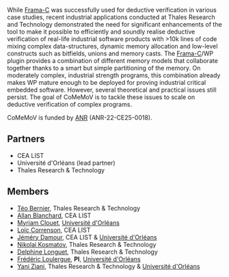 While [Frama-C](https://www.frama-c.com) was successfully used for deductive verification in various case studies, recent industrial applications conducted at Thales Research and Technology demonstrated the need for significant enhancements of the tool to make it possible to efficiently and soundly realise deductive verification of real-life industrial software products with >10k lines of code mixing complex data-structures, dynamic memory allocation and low-level constructs such as bitfields, unions and memory casts. The [Frama-C](https://www.frama-c.com)/WP plugin provides a combination of different memory models that collaborate together thanks to a smart but simple partitioning of the memory. On moderately complex, industrial strength programs, this combination already makes WP mature enough to be deployed for proving industrial critical embedded software. However, several theoretical and practical issues still persist. The goal of CoMeMoV is to tackle these issues to scale on deductive verification of complex programs.

CoMeMoV is funded by [ANR](https://anr.fr/en/) (ANR-22-CE25-0018).

## Partners
- CEA LIST
- Université d'Orléans (lead partner)
- Thales Research & Technology

## Members
- [Téo Bernier](https://orcid.org/0009-0003-4834-7126), Thales Research & Technology
- [Allan Blanchard](https://allan-blanchard.fr), CEA LIST
- [Myriam Clouet](), [Université d'Orléans](https://www.univ-orleans.fr/lifo/) 
- [Loïc Correnson](https://dblp.org/pid/60/882.html), CEA LIST
- [Jéméry Damour](), CEA LIST & [Université d'Orléans](https://www.univ-orleans.fr/lifo/)
- [Nikolai Kosmatov](https://nikolai-kosmatov.eu), Thales Research & Technology
- [Delphine Longuet](https://www.lri.fr/~longuet/), Thales Research & Technology
- [Frédéric Loulergue](https://frederic.loulergue.eu), **PI**, [Université d'Orléans](https://www.univ-orleans.fr/lifo/)
- [Yani Ziani](https://orcid.org/0009-0000-8540-1273), Thales Research & Technology & [Université d'Orléans](https://www.univ-orleans.fr/lifo/)
